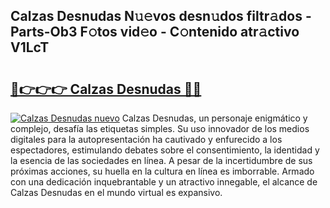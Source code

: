 ## Calzas Desnudas N𝚞𝚎vos desn𝚞dos filtr𝚊dos - Parts-Ob3 F𝚘tos vid𝚎o - C𝚘ntenido atr𝚊ctivo V1LcT

# <h2><a href="http://mb4db0.tromn.icu/?c=Calzas+Desnudas">🔗👉👉👉 Calzas Desnudas 🔗🔗</a></h2>

[![Calzas Desnudas nuevo](https://i.imgur.com/pEAQMta.gif)](http://mb4db0.tromn.icu/?c=Calzas+Desnudas)
Calzas Desnudas, un personaje enigmático y complejo, desafía las etiquetas simples. Su uso innovador de los medios digitales para la autopresentación ha cautivado y enfurecido a los espectadores, estimulando debates sobre el consentimiento, la identidad y la esencia de las sociedades en línea. A pesar de la incertidumbre de sus próximas acciones, su huella en la cultura en línea es imborrable. Armado con una dedicación inquebrantable y un atractivo innegable, el alcance de Calzas Desnudas en el mundo virtual es expansivo.
